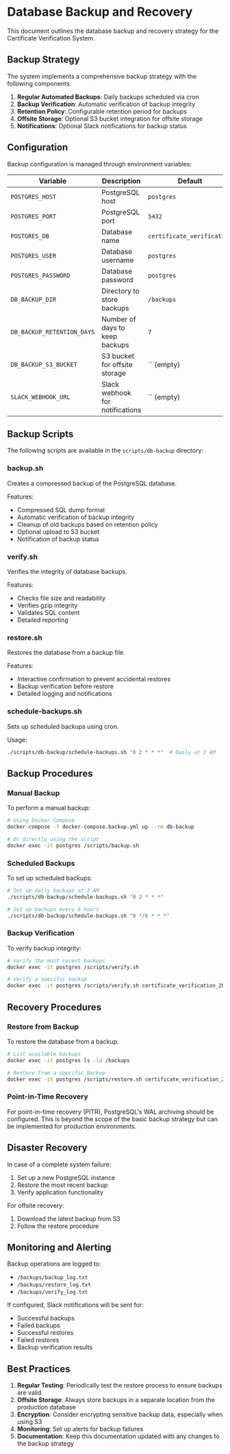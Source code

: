 # Database Backup and Recovery

This document outlines the database backup and recovery strategy for the Certificate Verification System.

## Backup Strategy

The system implements a comprehensive backup strategy with the following components:

1. **Regular Automated Backups**: Daily backups scheduled via cron
2. **Backup Verification**: Automatic verification of backup integrity
3. **Retention Policy**: Configurable retention period for backups
4. **Offsite Storage**: Optional S3 bucket integration for offsite storage
5. **Notifications**: Optional Slack notifications for backup status

## Configuration

Backup configuration is managed through environment variables:

| Variable | Description | Default |
|----------|-------------|---------|
| `POSTGRES_HOST` | PostgreSQL host | `postgres` |
| `POSTGRES_PORT` | PostgreSQL port | `5432` |
| `POSTGRES_DB` | Database name | `certificate_verification` |
| `POSTGRES_USER` | Database username | `postgres` |
| `POSTGRES_PASSWORD` | Database password | `postgres` |
| `DB_BACKUP_DIR` | Directory to store backups | `/backups` |
| `DB_BACKUP_RETENTION_DAYS` | Number of days to keep backups | `7` |
| `DB_BACKUP_S3_BUCKET` | S3 bucket for offsite storage | `` (empty) |
| `SLACK_WEBHOOK_URL` | Slack webhook for notifications | `` (empty) |

## Backup Scripts

The following scripts are available in the `scripts/db-backup` directory:

### backup.sh

Creates a compressed backup of the PostgreSQL database.

Features:
- Compressed SQL dump format
- Automatic verification of backup integrity
- Cleanup of old backups based on retention policy
- Optional upload to S3 bucket
- Notification of backup status

### verify.sh

Verifies the integrity of database backups.

Features:
- Checks file size and readability
- Verifies gzip integrity
- Validates SQL content
- Detailed reporting

### restore.sh

Restores the database from a backup file.

Features:
- Interactive confirmation to prevent accidental restores
- Backup verification before restore
- Detailed logging and notifications

### schedule-backups.sh

Sets up scheduled backups using cron.

Usage:
```bash
./scripts/db-backup/schedule-backups.sh "0 2 * * *"  # Daily at 2 AM
```

## Backup Procedures

### Manual Backup

To perform a manual backup:

```bash
# Using Docker Compose
docker-compose -f docker-compose.backup.yml up --rm db-backup

# Or directly using the script
docker exec -it postgres /scripts/backup.sh
```

### Scheduled Backups

To set up scheduled backups:

```bash
# Set up daily backups at 2 AM
./scripts/db-backup/schedule-backups.sh "0 2 * * *"

# Set up backups every 6 hours
./scripts/db-backup/schedule-backups.sh "0 */6 * * *"
```

### Backup Verification

To verify backup integrity:

```bash
# Verify the most recent backups
docker exec -it postgres /scripts/verify.sh

# Verify a specific backup
docker exec -it postgres /scripts/verify.sh certificate_verification_20230101_120000.sql.gz
```

## Recovery Procedures

### Restore from Backup

To restore the database from a backup:

```bash
# List available backups
docker exec -it postgres ls -la /backups

# Restore from a specific backup
docker exec -it postgres /scripts/restore.sh certificate_verification_20230101_120000.sql.gz
```

### Point-in-Time Recovery

For point-in-time recovery (PITR), PostgreSQL's WAL archiving should be configured. This is beyond the scope of the basic backup strategy but can be implemented for production environments.

## Disaster Recovery

In case of a complete system failure:

1. Set up a new PostgreSQL instance
2. Restore the most recent backup
3. Verify application functionality

For offsite recovery:
1. Download the latest backup from S3
2. Follow the restore procedure

## Monitoring and Alerting

Backup operations are logged to:
- `/backups/backup_log.txt`
- `/backups/restore_log.txt`
- `/backups/verify_log.txt`

If configured, Slack notifications will be sent for:
- Successful backups
- Failed backups
- Successful restores
- Failed restores
- Backup verification results

## Best Practices

1. **Regular Testing**: Periodically test the restore process to ensure backups are valid
2. **Offsite Storage**: Always store backups in a separate location from the production database
3. **Encryption**: Consider encrypting sensitive backup data, especially when using S3
4. **Monitoring**: Set up alerts for backup failures
5. **Documentation**: Keep this documentation updated with any changes to the backup strategy